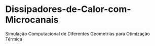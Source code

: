 # Dissipadores-de-Calor-com-Microcanais
Simulação Computacional de Diferentes Geometrias para Otimização Térmica
